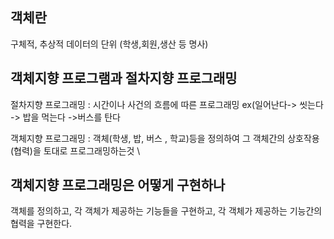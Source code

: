 객체란
------
구체적, 추상적 데이터의 단위 (학생,회원,생산 등 명사)  

객체지향 프로그램과 절차지향 프로그래밍
---------------------------
절차지향 프로그래밍 : 시간이나 사건의 흐름에 따른 프로그래밍 ex(일어난다-> 씻는다 -> 밥을 먹는다 ->버스를 탄다  

객체지향 프로그래밍 : 객체(학생, 밥, 버스 , 학교)등을 정의하여 그 객체간의 상호작용(협력)을 토대로 프로그래밍하는것  \

객체지향 프로그래밍은 어떻게 구현하나 
-----------------------------------
객체를 정의하고, 각 객체가 제공하는 기능들을 구현하고, 각 객체가 제공하는 기능간의 협력을 구현한다.  
